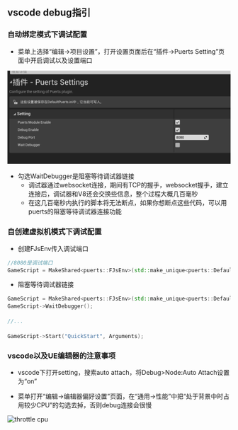 ## vscode debug指引

### 自动绑定模式下调试配置

* 菜单上选择“编辑->项目设置”，打开设置页面后在“插件->Puerts Setting”页面中开启调试以及设置端口

![puerts_conf](../../pic/puerts_conf.png)

* 勾选WaitDebugger是阻塞等待调试器链接
  - 调试器通过websocket连接，期间有TCP的握手，websocket握手，建立连接后，调试器和V8还会交换些信息，整个过程大概几百毫秒
  - 在这几百毫秒内执行的脚本将无法断点，如果你想断点这些代码，可以用puerts的阻塞等待调试器连接功能

### 自创建虚拟机模式下调试配置

* 创建FJsEnv传入调试端口

~~~cpp
//8080是调试端口
GameScript = MakeShared<puerts::FJsEnv>(std::make_unique<puerts::DefaultJSModuleLoader>(TEXT("JavaScript")), std::make_shared<puerts::FDefaultLogger>(), 8080);
~~~

* 阻塞等待调试器链接

~~~cpp
GameScript = MakeShared<puerts::FJsEnv>(std::make_unique<puerts::DefaultJSModuleLoader>(TEXT("JavaScript")), std::make_shared<puerts::FDefaultLogger>(), 8080);
GameScript->WaitDebugger();

//...

GameScript->Start("QuickStart", Arguments);
~~~

### vscode以及UE编辑器的注意事项

* vscode下打开setting，搜索auto attach，将Debug>Node:Auto Attach设置为“on”


* 菜单打开“编辑->编辑器偏好设置”页面，在“通用->性能”中把“处于背景中时占用较少CPU”的勾选去掉，否则debug连接会很慢

![throttle cpu](../../pic/ue_throttle_cpu.png)
